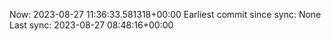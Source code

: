 Now: 2023-08-27 11:36:33.581318+00:00 Earliest commit since sync: None Last sync: 2023-08-27 08:48:16+00:00
